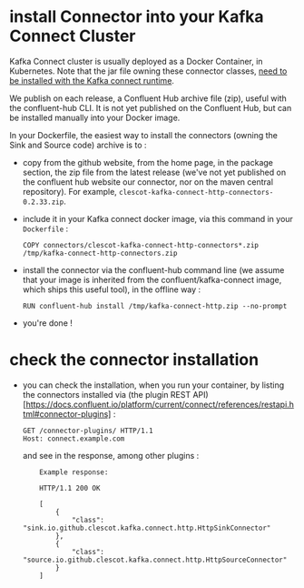 # install Connector into your Kafka Connect Cluster

Kafka Connect cluster is usually deployed as a Docker Container, in Kubernetes.
Note that the jar file owning these connector classes,
[need to be installed with the Kafka connect runtime](https://docs.confluent.io/kafka-connectors/self-managed/install.html#install-connector-manually).

We publish on each release, a Confluent Hub archive file (zip), useful with the confluent-hub CLI. It is not yet published on the Confluent Hub, but can be installed manually into your Docker image.

In your Dockerfile, the easiest way to install the connectors (owning the Sink and Source code) archive is to :

- copy from the github website, from the home page, in the package section, the zip file from the latest release 
(we've not yet published on the confluent hub website our connector, nor on the maven central repository).
For example, `clescot-kafka-connect-http-connectors-0.2.33.zip`.
- include it in your Kafka connect docker image, via this command in your `Dockerfile` : 
   
     `COPY connectors/clescot-kafka-connect-http-connectors*.zip /tmp/kafka-connect-http-connectors.zip`

- install the connector via the confluent-hub command line (we assume that your image is inherited from the confluent/kafka-connect image,
  which ships this useful tool), in the offline way : 
   
  `RUN confluent-hub install /tmp/kafka-connect-http.zip --no-prompt`
- you're done ! 

# check the connector installation

- you can check the installation, when you run your container, by listing the connectors installed via (the plugin REST API)[https://docs.confluent.io/platform/current/connect/references/restapi.html#connector-plugins] :
     ```
     GET /connector-plugins/ HTTP/1.1
     Host: connect.example.com
     ```

  and see in the response, among other plugins :

     ```
         Example response:
     
         HTTP/1.1 200 OK
     
         [
             {
                 "class": "sink.io.github.clescot.kafka.connect.http.HttpSinkConnector"
             },
             {
                 "class": "source.io.github.clescot.kafka.connect.http.HttpSourceConnector"
             }
         ]
     
         
     ```

